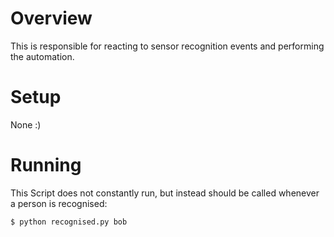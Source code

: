 Overview
========
This is responsible for reacting to sensor recognition events and performing the automation.

Setup
=====
None :)

Running
=======
This Script does not constantly run, but instead should be called whenever a person is recognised:

	$ python recognised.py bob
